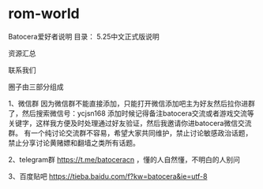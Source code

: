 # rom-world
Batocera爱好者说明
目录：
5.25中文正式版说明

资源汇总

联系我们

圈子由三部分组成

1、微信群
因为微信群不能直接添加，只能打开微信添加吧主为好友然后拉你进群了，然后搜索微信号：ycjsn168 添加时候记得备注batocera交流或者游戏交流等关键字，这样我方便及时处理通过好友验证，然后我邀请你进batocera微信交流群。 有一个纯讨论交流群不容易，希望大家共同维护，禁止讨论敏感政治话题，禁止分享讨论黄赌嫖和翻墙之类所有话题。

2、telegram群
https://t.me/batoceracn ，懂的人自然懂，不明白的人别问

3、百度贴吧
https://tieba.baidu.com/f?kw=batocera&ie=utf-8
